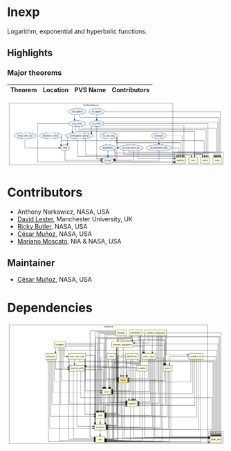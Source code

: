 # lnexp

Logarithm, exponential and hyperbolic functions.

## Highlights

### Major theorems

| Theorem | Location | PVS Name | Contributors |
| --- | --- | --- | --- |


![dependency graph](./lnexp-zoomed.svg "Dependency Graph")

# Contributors
* Anthony Narkawicz, NASA, USA
* [David Lester](http://apt.cs.man.ac.uk/people/dlester), Manchester University, UK
* [Ricky Butler](http://shemesh.larc.nasa.gov/people/rwb), NASA, USA
* [César Muñoz](http://shemesh.larc.nasa.gov/people/cam), NASA, USA
* [Mariano Moscato](https://www.nianet.org/directory/research-staff/mariano-moscato/), NIA & NASA, USA

## Maintainer
* [César Muñoz](http://shemesh.larc.nasa.gov/people/cam), NASA, USA

# Dependencies
![dependency graph](./lnexp.svg "Dependency Graph")
